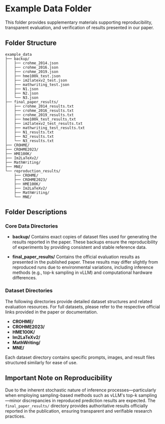 

# Example Data Folder

This folder provides supplementary materials supporting reproducibility, transparent evaluation, and verification of results presented in our paper.

## Folder Structure

```
example_data
├── backup/
│   ├── crohme_2014.json
│   ├── crohme_2016.json
│   ├── crohme_2019.json
│   ├── hme100k_test.json
│   ├── im2latexv2_test.json
│   ├── mathwriting_test.json
│   ├── N1.json
│   ├── N2.json
│   └── N3.json
├── final_paper_results/
│   ├── crohme_2014_results.txt
│   ├── crohme_2016_results.txt
│   ├── crohme_2019_results.txt
│   ├── hme100k_test_results.txt
│   ├── im2latexv2_test_results.txt
│   ├── mathwriting_test_results.txt
│   ├── N1_results.txt
│   ├── N2_results.txt
│   └── N3_results.txt
├── CROHME/
├── CROHME2023/
├── HME100K/
├── Im2LaTeXv2/
├── MathWriting/
├── MNE/
└── reproduction_results/
    ├── CROHME/
    ├── CROHME2023/
    ├── HME100K/
    ├── Im2LaTeXv2/
    ├── MathWriting/
    └── MNE/
```

## Folder Descriptions

### Core Data Directories

* **backup/**
  Contains exact copies of dataset files used for generating the results reported in the paper. These backups ensure the reproducibility of experiments by providing consistent and stable reference data.

* **final\_paper\_results/**
  Contains the official evaluation results as presented in the published paper. These results may differ slightly from reproduced runs due to environmental variations, including inference methods (e.g., top-k sampling in vLLM) and computational hardware differences.

### Dataset Directories

The following directories provide detailed dataset structures and related evaluation resources. For full datasets, please refer to the respective official links provided in the paper or documentation.

* **CROHME/**
* **CROHME2023/**
* **HME100K/**
* **Im2LaTeXv2/**
* **MathWriting/**
* **MNE/**

Each dataset directory contains specific prompts, images, and result files structured similarly for ease of use.



## Important Note on Reproducibility

Due to the inherent stochastic nature of inference processes—particularly when employing sampling-based methods such as vLLM's top-k sampling—minor discrepancies in reproduced prediction results are expected. The `final_paper_results/` directory provides authoritative results officially reported in the publication, ensuring transparent and verifiable research practices.


